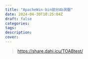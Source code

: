 ```yaml
---
title: "ApacheWin-bin部分Ab測壓"
date: 2024-04-30T10:25:04Z
draft: false
categories:
tags:
description: 
cover: 
---
```

> https://share.dahi.icu/TOABtest/